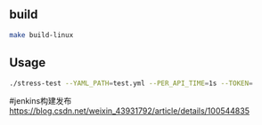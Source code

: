 ## build 
```sh
make build-linux
```

## Usage
```sh
./stress-test --YAML_PATH=test.yml --PER_API_TIME=1s --TOKEN=
```

#jenkins构建发布
https://blog.csdn.net/weixin_43931792/article/details/100544835